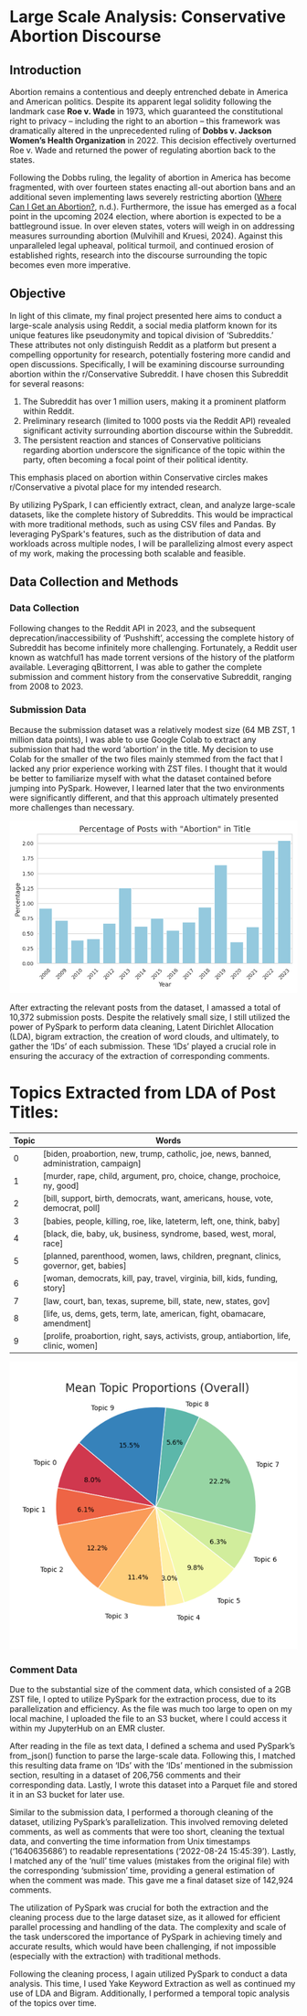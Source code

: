 # Large Scale Analysis: Conservative Abortion Discourse

## Introduction

Abortion remains a contentious and deeply entrenched debate in America and American politics. Despite its apparent legal solidity following the landmark case **Roe v. Wade** in 1973, which guaranteed the constitutional right to privacy – including the right to an abortion – this framework was dramatically altered in the unprecedented ruling of **Dobbs v. Jackson Women’s Health Organization** in 2022. This decision effectively overturned Roe v. Wade and returned the power of regulating abortion back to the states.

Following the Dobbs ruling, the legality of abortion in America has become fragmented, with over fourteen states enacting all-out abortion bans and an additional seven implementing laws severely restricting abortion ([Where Can I Get an Abortion?](#), n.d.). Furthermore, the issue has emerged as a focal point in the upcoming 2024 election, where abortion is expected to be a battleground issue. In over eleven states, voters will weigh in on addressing measures surrounding abortion (Mulvihill and Kruesi, 2024). Against this unparalleled legal upheaval, political turmoil, and continued erosion of established rights, research into the discourse surrounding the topic becomes even more imperative.


## Objective

In light of this climate, my final project presented here aims to conduct a large-scale analysis using Reddit, a social media platform known for its unique features like pseudonymity and topical division of ‘Subreddits.’ These attributes not only distinguish Reddit as a platform but present a compelling opportunity for research, potentially fostering more candid and open discussions.
Specifically, I will be examining discourse surrounding abortion within the r/Conservative Subreddit. I have chosen this Subreddit for several reasons:

1. The Subreddit has over 1 million users, making it a prominent platform within Reddit.
2. Preliminary research (limited to 1000 posts via the Reddit API) revealed significant activity surrounding abortion discourse within the Subreddit.
3. The persistent reaction and stances of Conservative politicians regarding abortion underscore the significance of the topic within the party, often becoming a focal point of their political identity.

This emphasis placed on abortion within Conservative circles makes r/Conservative a pivotal place for my intended research.

By utilizing PySpark, I can efficiently extract, clean, and analyze large-scale datasets, like the complete history of Subreddits. This would be impractical with more traditional methods, such as using CSV files and Pandas. By leveraging PySpark's features, such as the distribution of data and workloads across multiple nodes, I will be parallelizing almost every aspect of my work, making the processing both scalable and feasible.


## Data Collection and Methods

### Data Collection

Following changes to the Reddit API in 2023, and the subsequent deprecation/inaccessibility of ‘Pushshift’, accessing the complete history of Subreddit has become infinitely more challenging. Fortunately, a Reddit user known as watchful1 has made torrent versions of the history of the platform available. Leveraging qBittorrent, I was able to gather the complete submission and comment history from the conservative Subreddit, ranging from 2008 to 2023.

### Submission Data

Because the submission dataset was a relatively modest size (64 MB ZST, 1 million data points), I was able to use Google Colab to extract any submission that had the word ‘abortion’ in the title. My decision to use Colab for the smaller of the two files mainly stemmed from the fact that I lacked any prior experience working with ZST files. I thought that it would be better to familiarize myself with what the dataset contained before jumping into PySpark. However, I learned later that the two environments were significantly different, and that this approach ultimately presented more challenges than necessary.

![Percentage of Posts With Abortion in The Title](https://github.com/macs30123-s24/final-project-online_abortion_discourse/blob/main/visualizations/posts_about_abortion.png)

After extracting the relevant posts from the dataset, I amassed a total of 10,372 submission posts. Despite the relatively small size, I still utilized the power of PySpark to perform data cleaning, Latent Dirichlet Allocation (LDA), bigram extraction, the creation of word clouds, and ultimately, to gather the ‘IDs’ of each submission. These ‘IDs’ played a crucial role in ensuring the accuracy of the extraction of corresponding comments.

# Topics Extracted from LDA of Post Titles:

| Topic | Words |
|-------|---------------------------------------------------------------------------------------|
| 0     | [biden, proabortion, new, trump, catholic, joe, news, banned, administration, campaign] |
| 1     | [murder, rape, child, argument, pro, choice, change, prochoice, ny, good]               |
| 2     | [bill, support, birth, democrats, want, americans, house, vote, democrat, poll]         |
| 3     | [babies, people, killing, roe, like, lateterm, left, one, think, baby]                  |
| 4     | [black, die, baby, uk, business, syndrome, based, west, moral, race]                    |
| 5     | [planned, parenthood, women, laws, children, pregnant, clinics, governor, get, babies]  |
| 6     | [woman, democrats, kill, pay, travel, virginia, bill, kids, funding, story]             |
| 7     | [law, court, ban, texas, supreme, bill, state, new, states, gov]                        |
| 8     | [life, us, dems, gets, term, late, american, fight, obamacare, amendment]               |
| 9     | [prolife, proabortion, right, says, activists, group, antiabortion, life, clinic, women]|

![Overall Proportions of Post Topics within the Dataset](https://github.com/macs30123-s24/final-project-online_abortion_discourse/blob/main/visualizations/post_prop.png)

### Comment Data

Due to the substantial size of the comment data, which consisted of a 2GB ZST file, I opted to utilize PySpark for the extraction process, due to its parallelization and efficiency. As the file was much too large to open on my local machine, I uploaded the file to an S3 bucket, where I could access it within my JupyterHub on an EMR cluster.

After reading in the file as text data, I defined a schema and used PySpark’s from_json() function to parse the large-scale data. Following this, I matched this resulting data frame on ‘IDs’ with the ‘IDs’ mentioned in the submission section, resulting in a dataset of 206,756 comments and their corresponding data. Lastly, I wrote this dataset into a Parquet file and stored it in an S3 bucket for later use.

Similar to the submission data, I performed a thorough cleaning of the dataset, utilizing PySpark’s parallelization. This involved removing deleted comments, as well as comments that were too short, cleaning the textual data, and converting the time information from Unix timestamps (‘1640635686’) to readable representations (‘2022-08-24 15:45:39’). Lastly, I matched any of the ‘null’ time values (mistakes from the original file) with the corresponding ‘submission’ time, providing a general estimation of when the comment was made. This gave me a final dataset size of 142,924 comments. 

The utilization of PySpark was crucial for both the extraction and the cleaning process due to the large dataset size, as it allowed for efficient parallel processing and handling of the data. The complexity and scale of the task underscored the importance of PySpark in achieving timely and accurate results, which would have been challenging, if not impossible (especially with the extraction) with traditional methods.

Following the cleaning process, I again utilized PySpark to conduct a data analysis. This time, I used Yake Keyword Extraction as well as continued my use of LDA and Bigram. Additionally, I performed a temporal topic analysis of the topics over time.
